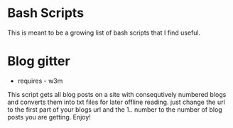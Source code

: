 # Bash Scripts 

This is meant to be a growing list of bash scripts that I find useful. 

# Blog gitter 
- requires - w3m 

This script gets all blog posts on a site with consequtively numbered blogs and converts them into txt files for later offline reading. just change the url to the first part of your blogs url and the 1.. number to the number of blog posts you are getting. Enjoy!   
